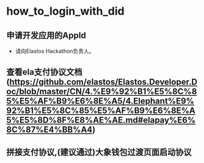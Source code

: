 # how_to_login_with_did

## 申请开发应用的AppId
   * 请向Elastos Hackathon负责人。

## 查看ela支付协议文档(https://github.com/elastos/Elastos.Developer.Doc/blob/master/CN/4.%E9%92%B1%E5%8C%85%E5%AF%B9%E6%8E%A5/4.Elephant%E9%92%B1%E5%8C%85%E5%AF%B9%E6%8E%A5%E5%8D%8F%E8%AE%AE.md#elapay%E6%8C%87%E4%BB%A4)


## 拼接支付协议,(建议通过)大象钱包过渡页面启动协议